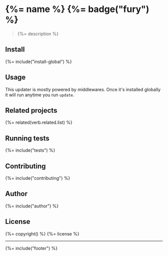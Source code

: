 # {%= name %} {%= badge("fury") %}

> {%= description %}

## Install
{%= include("install-global") %}

## Usage

This updater is mostly powered by middlewares. Once it's installed globally it will run anytime you run `update`.

## Related projects
{%= related(verb.related.list) %}  

## Running tests
{%= include("tests") %}

## Contributing
{%= include("contributing") %}

## Author
{%= include("author") %}

## License
{%= copyright() %}
{%= license %}

***

{%= include("footer") %}
